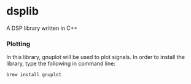 # dsplib
A DSP library written in C++

### Plotting
In this library, gnuplot will be used to plot signals.
In order to install the library, type the following in command line:

`brew install gnuplot`
